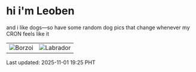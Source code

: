 # hi i'm Leoben

and i like dogs—so have some random dog pics that change whenever my CRON feels like it

|  |  |
|--------|----------|
| ![Borzoi](https://random-dog-vercel.vercel.app/api/random-borzoi?v=1761996313) | ![Labrador](https://random-dog-vercel.vercel.app/api/random-labrador?v=1761996313) |

Last updated: 2025-11-01 19:25 PHT
